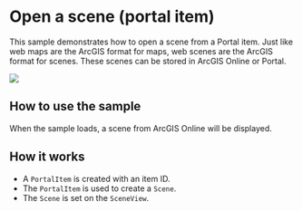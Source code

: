 # Open a scene (portal item)

This sample demonstrates how to open a scene from a Portal item. Just
like web maps are the ArcGIS format for maps, web scenes are the ArcGIS
format for scenes. These scenes can be stored in ArcGIS Online or
Portal.

![](screenshot.png)

## How to use the sample

When the sample loads, a scene from ArcGIS Online will be displayed.

## How it works

  - A `PortalItem` is created with an item ID.
  - The `PortalItem` is used to create a `Scene`.
  - The `Scene` is set on the `SceneView`.
